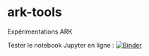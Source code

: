 # ark-tools
Expérimentations ARK

Tester le notebook Jupyter en ligne : [![Binder](https://mybinder.org/badge_logo.svg)](https://mybinder.org/v2/gh/BertrandCaron/ark-tools/master)
